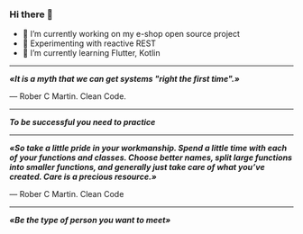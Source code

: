 ### Hi there 👋

- 🔭 I’m currently working on my e-shop open source project
- 🤔 Experimenting with reactive REST
- 🌱 I’m currently learning Flutter, Kotlin

---

***«It is a myth that we can get systems "right the first time".»*** 

— Rober C Martin. Clean Code.

---

***To be successful you need to practice***

---

***«So take a little pride in your workmanship. Spend a little time with each of your functions and classes. Choose better names, split large functions into smaller functions, and generally just take care of what you’ve created. Care is a precious resource.»***

 — Rober C Martin. Clean Code

---
***«Be the type of person you want to meet»***
<!--
**max0l0gy/max0l0gy** is a ✨ _special_ ✨ repository because its `README.md` (this file) appears on your GitHub profile.

Here are some ideas to get you started:

- 🔭 I’m currently working on ...
- 🌱 I’m currently learning ...
- 👯 I’m looking to collaborate on ...
- 🤔 I’m looking for help with ...
- 💬 Ask me about ...
- 📫 How to reach me: ...
- 😄 Pronouns: ...
- ⚡ Fun fact: ...
-->
